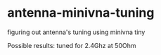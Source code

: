 # antenna-minivna-tuning
figuring out antenna's tuning using minivna tiny

Possible results: tuned for 2.4Ghz at 50Ohm
